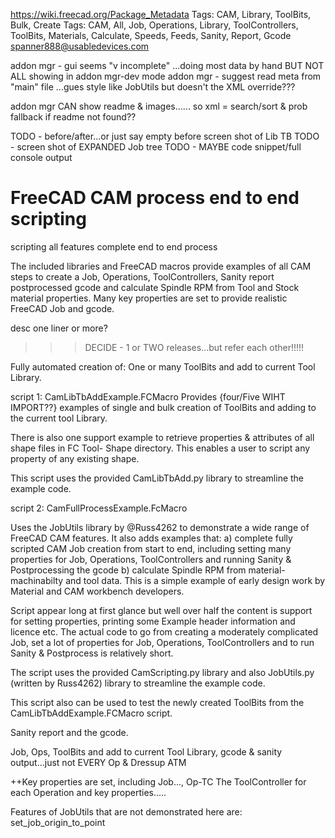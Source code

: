 https://wiki.freecad.org/Package_Metadata
Tags: CAM, Library, ToolBits, Bulk, Create
Tags: CAM, All, Job, Operations, Library, ToolControllers, ToolBits, Materials, Calculate, Speeds, Feeds, Sanity, Report, Gcode
spanner888@usabledevices.com

addon mgr - gui seems "v incomplete"
    ...doing most data by hand
    BUT NOT ALL showing in addon mgr-dev mode
addon mgr - suggest read meta from "main" file ...gues style like JobUtils
but doesn't the XML override???

addon mgr CAN show readme & images......
so xml = search/sort & prob fallback if readme not found??

TODO - before/after...or just say empty before screen shot of Lib TB
TODO - screen shot of EXPANDED Job tree
TODO - MAYBE code snippet/full console output



# FreeCAD CAM process end to end scripting
scripting all features complete end to end process

The included libraries and FreeCAD macros provide examples of all CAM steps to create a Job, Operations, ToolControllers, Sanity report postprocessed gcode and calculate Spindle RPM from Tool and Stock material properties. Many key properties are set to provide realistic FreeCAD Job and gcode.


desc one liner or more?
>>>DECIDE - 1 or TWO releases...but refer each other!!!!!

Fully automated creation of:
One or many ToolBits and add to current Tool Library.

script 1: CamLibTbAddExample.FCMacro Provides {four/Five WIHT IMPORT??} examples of single and bulk creation of ToolBits and adding to the current tool Library.

There is also one support example to retrieve properties & attributes of all shape files in FC Tool- Shape directory. This enables a user to script any property of any existing shape.

This script uses the provided CamLibTbAdd.py library to streamline the example code.

script 2: CamFullProcessExample.FcMacro

Uses the JobUtils library by @Russ4262 to demonstrate a wide range of FreeCAD CAM features.
It also adds examples that:
a) complete fully scripted CAM Job creation from start to end, including setting many properties for Job, Operations, ToolControllers and running Sanity & Postprocessing the gcode
b) calculate Spindle RPM from material-machinabilty and tool data. This is a simple example of early design work by Material and CAM workbench developers.


Script appear long at first glance but well over half the content is support for setting properties, printing some Example header information and licence etc.
The actual code to go from creating a moderately complicated Job, set a lot of properties for Job, Operations, ToolControllers and to run Sanity & Postprocess is relatively short.

The script uses the provided CamScripting.py library and also JobUtils.py (written by Russ4262) library to streamline the example code.

This script also can be used to test the newly created ToolBits from the CamLibTbAddExample.FCMacro script.

Sanity report and the gcode.

Job, Ops, ToolBits and add to current Tool Library, gcode & sanity output...just not EVERY Op & Dressup ATM

++Key properties are set, including Job..., Op-TC
The ToolController for each Operation and key properties.....

Features of JobUtils that are not demonstrated here are:
set_job_origin_to_point


